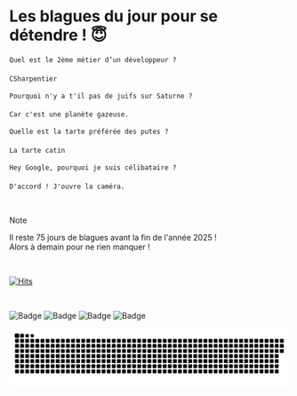 
<h1>Les blagues du jour pour se détendre ! 😇</h1>

```diff
Quel est le 2ème métier d’un développeur ?

CSharpentier
```

```diff
Pourquoi n'y a t'il pas de juifs sur Saturne ?

Car c'est une planète gazeuse.
```

```diff
Quelle est la tarte préférée des putes ?

La tarte catin
```

```diff
Hey Google, pourquoi je suis célibataire ?

D'accord ! J'ouvre la caméra.
```

<br/>

> [!NOTE]
> Il reste 75 jours de blagues avant la fin de l'année 2025 ! <br/>
> Alors à demain pour ne rien manquer !

<br/>


[![Hits](https://hits.seeyoufarm.com/api/count/incr/badge.svg?url=https%3A%2F%2Fgithub.com%2FClems02%2Fhit-counter&count_bg=%23003E80&title_bg=%235C9FE1&icon=powershell.svg&icon_color=%23FFFFFF&title=Visite&edge_flat=false)](https://hits.seeyoufarm.com)


<br/>


![Badge](https://img.shields.io/badge/Last%20updated%20on-white?style=for-the-badge&logo=clockify)   ![Badge](https://img.shields.io/badge/18/10-white?style=for-the-badge) ![Badge](https://img.shields.io/badge/at-white?style=for-the-badge) ![Badge](https://img.shields.io/badge/03:07-white?style=for-the-badge)


<p align="center">
 <img width="1000" src="assets/github-snake.svg" alt="snake"/>
</p>
